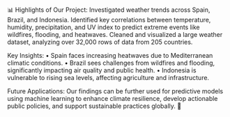 📊 Highlights of Our Project: 
Investigated weather trends across Spain, Brazil, and Indonesia.
Identified key correlations between temperature, humidity, precipitation, and UV index to predict extreme events like wildfires, flooding, and heatwaves.
Cleaned and visualized a large weather dataset, analyzing over 32,000 rows of data from 205 countries.

Key Insights:
• Spain faces increasing heatwaves due to Mediterranean climatic conditions.
• Brazil sees challenges from wildfires and flooding, significantly impacting air quality and public health.
• Indonesia is vulnerable to rising sea levels, affecting agriculture and infrastructure.

Future Applications: Our findings can be further used for predictive models using machine learning to enhance climate resilience, develop actionable public policies, and support sustainable practices globally. 🌱
